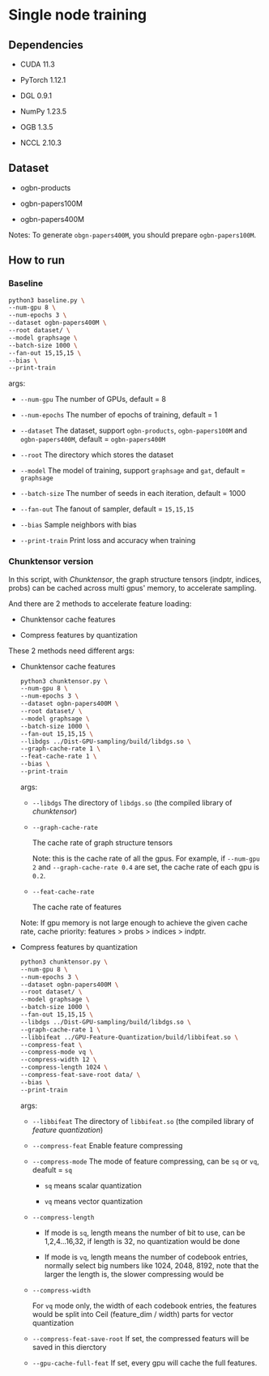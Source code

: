# Single node training

## Dependencies

- CUDA 11.3

- PyTorch 1.12.1

- DGL 0.9.1

- NumPy 1.23.5

- OGB 1.3.5

- NCCL 2.10.3

## Dataset

- ogbn-products

- ogbn-papers100M

- ogbn-papers400M

Notes: To generate `obgn-papers400M`, you should prepare `ogbn-papers100M`.

## How to run

### Baseline

```bash
python3 baseline.py \
--num-gpu 8 \
--num-epochs 3 \
--dataset ogbn-papers400M \
--root dataset/ \
--model graphsage \
--batch-size 1000 \
--fan-out 15,15,15 \
--bias \
--print-train
```

args:

- `--num-gpu` The number of GPUs, default = 8

- `--num-epochs` The number of epochs of training, default = 1

- `--dataset` The dataset, support `ogbn-products`, `ogbn-papers100M` and `ogbn-papers400M`, default = `ogbn-papers400M`

- `--root` The directory which stores the dataset

- `--model` The model of training, support `graphsage` and `gat`, default = `graphsage`

- `--batch-size` The number of seeds in each iteration, default = 1000

- `--fan-out` The fanout of sampler, default = `15,15,15`

- `--bias` Sample neighbors with bias

- `--print-train` Print loss and accuracy when training

### Chunktensor version

In this script, with *Chunktensor*, the graph structure tensors (indptr, indices, probs) can be cached across multi gpus' memory, to accelerate sampling.

And there are 2 methods to accelerate feature loading:

- Chunktensor cache features

- Compress features by quantization

These 2 methods need different args:

- Chunktensor cache features

  ```bash
  python3 chunktensor.py \
  --num-gpu 8 \
  --num-epochs 3 \
  --dataset ogbn-papers400M \
  --root dataset/ \
  --model graphsage \
  --batch-size 1000 \
  --fan-out 15,15,15 \
  --libdgs ../Dist-GPU-sampling/build/libdgs.so \
  --graph-cache-rate 1 \
  --feat-cache-rate 1 \
  --bias \
  --print-train
  ```

  args:

  - `--libdgs` The directory of `libdgs.so` (the compiled library of *chunktensor*)

  - `--graph-cache-rate`

    The cache rate of graph structure tensors

    Note: this is the cache rate of all the gpus. For example, if `--num-gpu 2` and `--graph-cache-rate 0.4` are set, the cache rate of each gpu is `0.2`.

  - `--feat-cache-rate`

    The cache rate of features

  Note: If gpu memory is not large enough to achieve the given cache rate, cache priority: features > probs > indices > indptr.

- Compress features by quantization

  ```bash
  python3 chunktensor.py \
  --num-gpu 8 \
  --num-epochs 3 \
  --dataset ogbn-papers400M \
  --root dataset/ \
  --model graphsage \
  --batch-size 1000 \
  --fan-out 15,15,15 \
  --libdgs ../Dist-GPU-sampling/build/libdgs.so \
  --graph-cache-rate 1 \
  --libbifeat ../GPU-Feature-Quantization/build/libbifeat.so \
  --compress-feat \
  --compress-mode vq \
  --compress-width 12 \
  --compress-length 1024 \
  --compress-feat-save-root data/ \
  --bias \
  --print-train
  ```

  args:

  - `--libbifeat` The directory of `libbifeat.so` (the compiled library of *feature quantization*)

  - `--compress-feat` Enable feature compressing

  - `--compress-mode` The mode of feature compressing, can be `sq` or `vq`, deafult = `sq`

    - `sq` means scalar quantization

    - `vq` means vector quantization

  - `--compress-length`
  
    - If mode is `sq`, length means the number of bit to use, can be 1,2,4...16,32, if length is 32, no quantization would be done

    - If mode is `vq`, length means the number of codebook entries, normally select big numbers like 1024, 2048, 8192, note that the larger the length is, the slower compressing would be

  - `--compress-width`
  
    For `vq` mode only, the width of each codebook entries, the features would be split into Ceil (feature_dim / width) parts for vector quantization

  - `--compress-feat-save-root` If set, the compressed featurs will be saved in this dierctory

  - `--gpu-cache-full-feat` If set, every gpu will cache the full features.